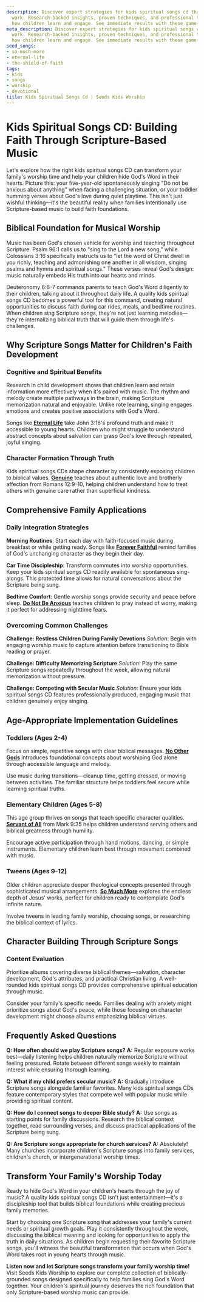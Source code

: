 ```yaml
---
description: Discover expert strategies for kids spiritual songs cd that actually
  work. Research-backed insights, proven techniques, and professional tips that transform
  how children learn and engage. See immediate results with these game-changing methods!
meta_description: Discover expert strategies for kids spiritual songs cd that actually
  work. Research-backed insights, proven techniques, and professional tips that transform
  how children learn and engage. See immediate results with these game-changing methods!
seed_songs:
- so-much-more
- eternal-life
- the-shield-of-faith
tags:
- kids
- songs
- worship
- devotional
title: Kids Spiritual Songs Cd | Seeds Kids Worship
---
```

# Kids Spiritual Songs CD: Building Faith Through Scripture-Based Music

Let's explore how the right kids spiritual songs CD can transform your family's worship time and help your children hide God's Word in their hearts. Picture this: your five-year-old spontaneously singing "Do not be anxious about anything" when facing a challenging situation, or your toddler humming verses about God's love during quiet playtime. This isn't just wishful thinking—it's the beautiful reality when families intentionally use Scripture-based music to build faith foundations.

## Biblical Foundation for Musical Worship

Music has been God's chosen vehicle for worship and teaching throughout Scripture. Psalm 96:1 calls us to "sing to the Lord a new song," while Colossians 3:16 specifically instructs us to "let the word of Christ dwell in you richly, teaching and admonishing one another in all wisdom, singing psalms and hymns and spiritual songs." These verses reveal God's design: music naturally embeds His truth into our hearts and minds.

Deuteronomy 6:6-7 commands parents to teach God's Word diligently to their children, talking about it throughout daily life. A quality kids spiritual songs CD becomes a powerful tool for this command, creating natural opportunities to discuss faith during car rides, meals, and bedtime routines. When children sing Scripture songs, they're not just learning melodies—they're internalizing biblical truth that will guide them through life's challenges.

## Why Scripture Songs Matter for Children's Faith Development

### Cognitive and Spiritual Benefits

Research in child development shows that children learn and retain information more effectively when it's paired with music. The rhythm and melody create multiple pathways in the brain, making Scripture memorization natural and enjoyable. Unlike rote learning, singing engages emotions and creates positive associations with God's Word.

Songs like **[Eternal Life](https://seedskidsworship.com/product/eternal-life-john-316-3/)** take John 3:16's profound truth and make it accessible to young hearts. Children who might struggle to understand abstract concepts about salvation can grasp God's love through repeated, joyful singing.

### Character Formation Through Truth

Kids spiritual songs CDs shape character by consistently exposing children to biblical values. **[Genuine](https://seedskidsworship.com/product/genuine-romans-129-10-2/)** teaches about authentic love and brotherly affection from Romans 12:9-10, helping children understand how to treat others with genuine care rather than superficial kindness.

## Comprehensive Family Applications

### Daily Integration Strategies

**Morning Routines**: Start each day with faith-focused music during breakfast or while getting ready. Songs like **[Forever Faithful](https://seedskidsworship.com/product/forever-faithful-psalm-11989-90/)** remind families of God's unchanging character as they begin their day.

**Car Time Discipleship**: Transform commutes into worship opportunities. Keep your kids spiritual songs CD readily available for spontaneous sing-alongs. This protected time allows for natural conversations about the Scripture being sung.

**Bedtime Comfort**: Gentle worship songs provide security and peace before sleep. **[Do Not Be Anxious](https://seedskidsworship.com/product/do-not-be-anxious-philippians-46-7-2/)** teaches children to pray instead of worry, making it perfect for addressing nighttime fears.

### Overcoming Common Challenges

**Challenge: Restless Children During Family Devotions**
*Solution*: Begin with engaging worship music to capture attention before transitioning to Bible reading or prayer.

**Challenge: Difficulty Memorizing Scripture**
*Solution*: Play the same Scripture songs repeatedly throughout the week, allowing natural memorization without pressure.

**Challenge: Competing with Secular Music**
*Solution*: Ensure your kids spiritual songs CD features professionally produced, engaging music that children genuinely enjoy singing.

## Age-Appropriate Implementation Guidelines

### Toddlers (Ages 2-4)
Focus on simple, repetitive songs with clear biblical messages. **[No Other Gods](https://seedskidsworship.com/product/no-other-gods-exodus-201-3-2/)** introduces foundational concepts about worshiping God alone through accessible language and melody.

Use music during transitions—cleanup time, getting dressed, or moving between activities. The familiar structure helps toddlers feel secure while learning spiritual truths.

### Elementary Children (Ages 5-8)
This age group thrives on songs that teach specific character qualities. **[Servant of All](https://seedskidsworship.com/product/servant-of-all-mark-935/)** from Mark 9:35 helps children understand serving others and biblical greatness through humility.

Encourage active participation through hand motions, dancing, or simple instruments. Elementary children learn best through movement combined with music.

### Tweens (Ages 9-12)
Older children appreciate deeper theological concepts presented through sophisticated musical arrangements. **[So Much More](https://seedskidsworship.com/product/so-much-more-john-2125-esv/)** explores the endless depth of Jesus' works, perfect for children ready to contemplate God's infinite nature.

Involve tweens in leading family worship, choosing songs, or researching the biblical context of lyrics.

## Character Building Through Scripture Songs

###

### Content Evaluation
Prioritize albums covering diverse biblical themes—salvation, character development, God's attributes, and practical Christian living. A well-rounded kids spiritual songs CD provides comprehensive spiritual education through music.

Consider your family's specific needs. Families dealing with anxiety might prioritize songs about God's peace, while those focusing on character development might choose albums emphasizing biblical virtues.

## Frequently Asked Questions

**Q: How often should we play Scripture songs?**
**A:** Regular exposure works best—daily listening helps children naturally memorize Scripture without feeling pressured. Rotate between different songs weekly to maintain interest while ensuring thorough learning.

**Q: What if my child prefers secular music?**
**A:** Gradually introduce Scripture songs alongside familiar favorites. Many kids spiritual songs CDs feature contemporary styles that compete well with popular music while providing spiritual content.

**Q: How do I connect songs to deeper Bible study?**
**A:** Use songs as starting points for family discussions. Research the biblical context together, read surrounding verses, and discuss practical applications of the Scripture being sung.

**Q: Are Scripture songs appropriate for church services?**
**A:** Absolutely! Many churches incorporate children's Scripture songs into family services, children's church, or intergenerational worship times.

## Transform Your Family's Worship Today

Ready to hide God's Word in your children's hearts through the joy of music? A quality kids spiritual songs CD isn't just entertainment—it's a discipleship tool that builds biblical foundations while creating precious family memories.

Start by choosing one Scripture song that addresses your family's current needs or spiritual growth goals. Play it consistently throughout the week, discussing the biblical meaning and looking for opportunities to apply the truth in daily situations. As children begin requesting their favorite Scripture songs, you'll witness the beautiful transformation that occurs when God's Word takes root in young hearts through music.

**Listen now and let Scripture songs transform your family worship time!** Visit Seeds Kids Worship to explore our complete collection of biblically-grounded songs designed specifically to help families sing God's Word together. Your children's spiritual journey deserves the rich foundation that only Scripture-based worship music can provide.

<script type="application/ld+json">
{
  "@context": "https://schema.org",
  "@type": "Article",
  "headline": "Kids Spiritual Songs Cd",
  "author": {
    "@type": "Organization",
    "name": "Seeds Kids Worship"
  },
  "publisher": {
    "@type": "Organization",
    "name": "Seeds Kids Worship",
    "logo": {
      "@type": "ImageObject",
      "url": "https://seedskidsworship.com/logo.png"
    }
  },
  "datePublished": "2025-09-05T14:31:13.804945",
  "dateModified": "2025-09-05T14:31:13.804971",
  "description": "Discover expert strategies for kids spiritual songs cd that actually work. Research-backed insights, proven techniques, and professional tips that transform how",
  "mainEntityOfPage": {
    "@type": "WebPage",
    "@id": "https://seedskidsworship.com/activities/kids-spiritual-songs-cd/"
  }
}
</script>

<script type="application/ld+json">
{
  "@context": "https://schema.org",
  "@type": "Product",
  "name": "So Much More",
  "description": "Contemplative song about the endless depth of Jesus' works and God's love from John 21:25",
  "url": "https://seedskidsworship.com/product/so-much-more-john-2125-esv/",
  "brand": {
    "@type": "Brand",
    "name": "Seeds Kids Worship"
  },
  "category": "Children's Christian Music",
  "album": "Sing God's Word"
}
</script>

<script type="application/ld+json">
{
  "@context": "https://schema.org",
  "@type": "Product",
  "name": "Eternal Life",
  "description": "Based on John 3:16, this song celebrates the gospel by reminding children that God loved the world so much that He gave His only Son, so that whoever believes in Him will have eternal life.",
  "url": "https://seedskidsworship.com/product/eternal-life-john-316-3/",
  "brand": {
    "@type": "Brand",
    "name": "Seeds Kids Worship"
  },
  "category": "Children's Christian Music",
  "album": "Seeds of Faith"
}
</script>

<script type="application/ld+json">
{
  "@context": "https://schema.org",
  "@type": "Product",
  "name": "The Shield of Faith",
  "description": "Protective song about taking up the shield of faith from Ephesians 6:16",
  "url": "https://seedskidsworship.com/product/the-shield-of-faith-ephesians-616-2/",
  "brand": {
    "@type": "Brand",
    "
